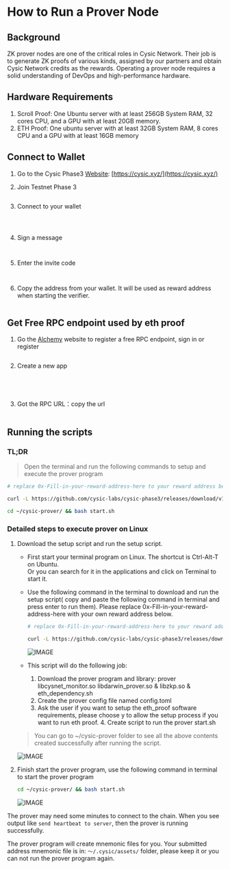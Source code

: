 # How to Run a Prover Node

## Background

ZK prover nodes are one of the critical roles in Cysic Network. Their job is to generate ZK proofs of various kinds, assigned by our partners and obtain Cysic Network credits as the rewards. Operating a prover node requires a solid understanding of DevOps and high-performance hardware.&#x20;

## Hardware Requirements

1. Scroll Proof: One Ubuntu server with at least 256GB System RAM, 32 cores CPU, and a GPU with at least 20GB memory.
2. ETH Proof: One ubuntu server with at least 32GB System RAM, 8 cores CPU and a GPU with at least 16GB memory

## Connect to Wallet

1. Go to the Cysic Phase3 [Website](https://cysic.xyz/): [https://cysic.xyz/](https://cysic.xyz/)
2.  Join Testnet Phase 3

    <figure><img src=".gitbook/assets/00_cysic_home (2).PNG" alt=""><figcaption></figcaption></figure>
3.  Connect to your wallet

    <figure><img src=".gitbook/assets/01_connect_wallet (2).PNG" alt=""><figcaption></figcaption></figure>

    <figure><img src=".gitbook/assets/02_connect_wallet (3).PNG" alt=""><figcaption></figcaption></figure>

    <figure><img src=".gitbook/assets/03_connect_wallet (1).PNG" alt=""><figcaption></figcaption></figure>
4.  Sign a message

    <figure><img src=".gitbook/assets/04_sign_message (1).PNG" alt=""><figcaption></figcaption></figure>

    <figure><img src=".gitbook/assets/05_sign_message (2).png" alt=""><figcaption></figcaption></figure>
5.  Enter the invite code

    <figure><img src=".gitbook/assets/06_invite_code (1).png" alt=""><figcaption></figcaption></figure>

    <figure><img src=".gitbook/assets/07_invite_code (1).png" alt=""><figcaption></figcaption></figure>
6.  Copy the address from your wallet. It will be used as reward address when starting the verifier.

    <figure><img src=".gitbook/assets/08_invite_code (2).png" alt=""><figcaption></figcaption></figure>

## Get Free RPC endpoint used by eth proof

1.  Go the [Alchemy](https://www.alchemy.com/) website to register a free RPC endpoint, sign in or register

    <figure><img src=".gitbook/assets/09_rpc (2).png" alt=""><figcaption></figcaption></figure>
2.  Create a new app

    <div><figure><img src=".gitbook/assets/10_rpc (1).png" alt=""><figcaption></figcaption></figure> <figure><img src=".gitbook/assets/11_rpc (2).png" alt=""><figcaption></figcaption></figure> <figure><img src=".gitbook/assets/12_rpc (1).png" alt=""><figcaption></figcaption></figure> <figure><img src=".gitbook/assets/13_rpc (1).png" alt=""><figcaption></figcaption></figure></div>
3.  Got the RPC URL：copy the url

    <figure><img src=".gitbook/assets/14_rpc (2).png" alt=""><figcaption></figcaption></figure>

## Running the scripts

### TL;DR

> Open the terminal and run the following commands to setup and execute the prover program

```bash
# replace 0x-Fill-in-your-reward-address-here to your reward address below

curl -L https://github.com/cysic-labs/cysic-phase3/releases/download/v1.0.0/setup_prover.sh > ~/setup_prover.sh && bash ~/setup_prover.sh 0x-Fill-in-your-reward-address-here Your_RPC_URL

cd ~/cysic-prover/ && bash start.sh
```

### Detailed steps to execute prover on Linux

1.  Download the setup script and run the setup script.

    * First start your terminal program on Linux. The shortcut is Ctrl-Alt-T on Ubuntu.\
      Or you can search for it in the applications and click on Terminal to start it.
    *   Use the following command in the terminal to download and run the setup script( copy and paste the following command in terminal and press enter to run them). Please replace 0x-Fill-in-your-reward-address-here with your own reward address below.

        ```bash
        # replace 0x-Fill-in-your-reward-address-here to your reward address below

        curl -L https://github.com/cysic-labs/cysic-phase3/releases/download/v1.0.0/setup_prover.sh > ~/setup_prover.sh && bash ~/setup_prover.sh 0x-Fill-in-your-reward-address-here Your_RPC_URL
        ```

        ![IMAGE](.gitbook/assets/16_prover_run.png)
    * This script will do the following job:
      1. Download the prover program and library: prover libcysnet\_monitor.so libdarwin\_prover.so & libzkp.so & eth\_dependency.sh
      2. Create the prover config file named config.toml
      3. Ask the user if you want to setup the eth\_proof software requirements, please choose y to allow the setup process if you want to run eth proof. 4. Create script to run the prover start.sh

    > You can go to \~/cysic-prover folder to see all the above contents created successfully after running the script.

    ![IMAGE](.gitbook/assets/17_prover_run.png)
2.  Finish start the prover program, use the following command in terminal to start the prover program

    ```bash
    cd ~/cysic-prover/ && bash start.sh
    ```

    ![IMAGE](.gitbook/assets/18_prover_run.png)

The prover may need some minutes to connect to the chain. When you see output like `send heartbeat to server`, then the prover is running successfully.

The prover program will create mnemonic files for you. Your submitted address mnemonic file is in: `～/.cysic/assets/` folder, please keep it or you can not run the prover program again.
